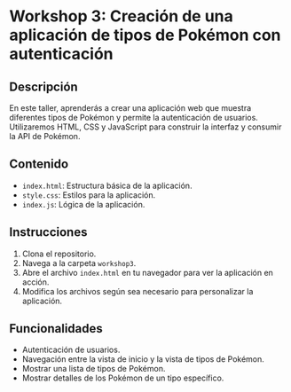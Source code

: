 # Workshop 3: Creación de una aplicación de tipos de Pokémon con autenticación

## Descripción

En este taller, aprenderás a crear una aplicación web que muestra diferentes tipos de Pokémon y permite la autenticación de usuarios. Utilizaremos HTML, CSS y JavaScript para construir la interfaz y consumir la API de Pokémon.

## Contenido

-   `index.html`: Estructura básica de la aplicación.
-   `style.css`: Estilos para la aplicación.
-   `index.js`: Lógica de la aplicación.

## Instrucciones

1. Clona el repositorio.
2. Navega a la carpeta `workshop3`.
3. Abre el archivo `index.html` en tu navegador para ver la aplicación en acción.
4. Modifica los archivos según sea necesario para personalizar la aplicación.

## Funcionalidades

-   Autenticación de usuarios.
-   Navegación entre la vista de inicio y la vista de tipos de Pokémon.
-   Mostrar una lista de tipos de Pokémon.
-   Mostrar detalles de los Pokémon de un tipo específico.
